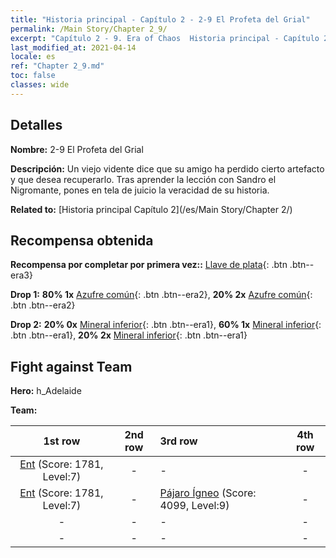 ```yaml
---
title: "Historia principal - Capítulo 2 - 2-9 El Profeta del Grial"
permalink: /Main Story/Chapter 2_9/
excerpt: "Capítulo 2 - 9. Era of Chaos  Historia principal - Capítulo 2_9. 2-9 El Profeta del Grial"
last_modified_at: 2021-04-14
locale: es
ref: "Chapter 2_9.md"
toc: false
classes: wide
---
```


## Detalles

 **Nombre:** 2-9 El Profeta del Grial

 **Descripción:** Un viejo vidente dice que su amigo ha perdido cierto artefacto y que desea recuperarlo. Tras aprender la lección con Sandro el Nigromante, pones en tela de juicio la veracidad de su historia.

 **Related to:** [Historia principal Capítulo 2](/es/Main Story/Chapter 2/)

## Recompensa obtenida

 **Recompensa por completar por primera vez::** [Llave de plata](/es/Items/con_693/){: .btn .btn--era3}

 **Drop 1:** **80% 1x** [Azufre común](/es/Items/mat_9/){: .btn .btn--era2}, **20% 2x** [Azufre común](/es/Items/mat_9/){: .btn .btn--era2}

 **Drop 2:** **20% 0x** [Mineral inferior](/es/Items/mat_1/){: .btn .btn--era1}, **60% 1x** [Mineral inferior](/es/Items/mat_1/){: .btn .btn--era1}, **20% 2x** [Mineral inferior](/es/Items/mat_1/){: .btn .btn--era1}


## Fight against Team
 **Hero:** h_Adelaide

 **Team:**


  | 1st row | 2nd row | 3rd row | 4th row |
  |:----:|:----:|:----|:----:|
  | [Ent](/es/units/Treant/) (Score: 1781, Level:7)  | - | - | - |
  | [Ent](/es/units/Treant/) (Score: 1781, Level:7)  | - | [Pájaro Ígneo](/es/units/Firebird/) (Score: 4099, Level:9)  | - |
  | - | - | - | - |
  | - | - | - | - |


